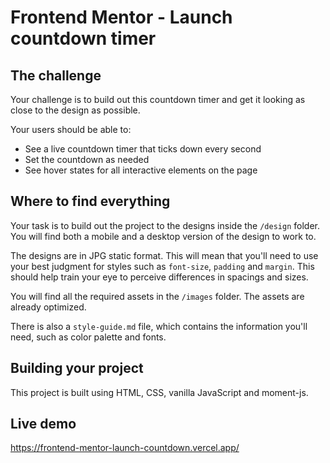 # Frontend Mentor - Launch countdown timer

## The challenge

Your challenge is to build out this countdown timer and get it looking as close to the design as possible.

Your users should be able to:

-   See a live countdown timer that ticks down every second
-   Set the countdown as needed
-   See hover states for all interactive elements on the page

## Where to find everything

Your task is to build out the project to the designs inside the `/design` folder. You will find both a mobile and a desktop version of the design to work to.

The designs are in JPG static format. This will mean that you'll need to use your best judgment for styles such as `font-size`, `padding` and `margin`. This should help train your eye to perceive differences in spacings and sizes.

You will find all the required assets in the `/images` folder. The assets are already optimized.

There is also a `style-guide.md` file, which contains the information you'll need, such as color palette and fonts.

## Building your project

This project is built using HTML, CSS, vanilla JavaScript and moment-js.

## Live demo

https://frontend-mentor-launch-countdown.vercel.app/
